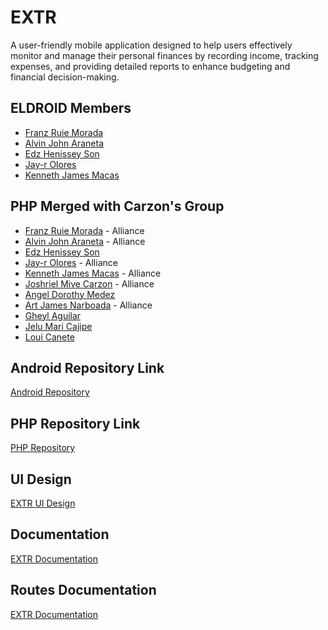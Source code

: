 # EXTR

A user-friendly mobile application designed to help users effectively monitor and manage their personal finances by recording income, tracking expenses, and providing detailed reports to enhance budgeting and financial decision-making.

## ELDROID Members

-   [Franz Ruie Morada](https://www.github.com/UnusualRuWei)
-   [Alvin John Araneta](https://www.github.com/ajiwnl)
-   [Edz Henissey Son](https://www.github.com/edzzson)
-   [Jay-r Olores](https://github.com/jayr-olores)
-   [Kenneth James Macas](https://github.com/soliken1)

## PHP Merged with Carzon's Group

-   [Franz Ruie Morada](https://www.github.com/UnusualRuWei) - Alliance
-   [Alvin John Araneta](https://www.github.com/ajiwnl) - Alliance
-   [Edz Henissey Son](https://www.github.com/edzzson)
-   [Jay-r Olores](https://github.com/jayr-olores) - Alliance
-   [Kenneth James Macas](https://github.com/soliken1) - Alliance
-   [Joshriel Mive Carzon]() - Alliance
-   [Angel Dorothy Medez]()
-   [Art James Narboada](https://github.com/artnarboada) - Alliance
-   [Gheyl Aguilar]()
-   [Jelu Mari Cajipe](https://github.com/lxujjj)
-   [Loui Canete](https://github.com/loweehub)

## Android Repository Link

[Android Repository](https://github.com/ajiwnl/ELDROID_EXTR_730FRI)

## PHP Repository Link

[PHP Repository](https://github.com/soliken1/PHP_EXTR_FRI730)

## UI Design

[EXTR UI Design](https://www.figma.com/design/mmyOXxq06WnneADJIHGHWI/Expense-Tracker-Mobile?node-id=0-1&t=75P8iLZ9YfnCpkOZ-1)

## Documentation

[EXTR Documentation](https://docs.google.com/document/d/13_XFvjMy-EvWEGbCuuIFWNnsSVNGCSdF-5YcDfk65iY/edit?usp=sharing)

## Routes Documentation

[EXTR Documentation](Routes_Documentation.md)
